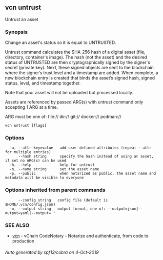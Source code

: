 ## vcn untrust

Untrust an asset

### Synopsis


Change an asset's status so it is equal to UNTRUSTED.

Untrust command calculates the SHA-256 hash of a digital asset 
(file, directory, container's image). 
The hash (not the asset) and the desired status of UNTRUSTED are then 
cryptographically signed by the signer's secret (private key). 
Next, these signed objects are sent to the blockchain where the signer’s
trust level and a timestamp are added. 
When complete, a new blockchain entry is created that binds the asset’s
signed hash, signed status, level, and timestamp together. 

Note that your asset will not be uploaded but processed locally.

Assets are referenced by passed ARG(s) with untrust command only accepting 
1 ARG at a time. 

ARG must be one of:
  <file>
  file://<file>
  dir://<directory>
  git://<repository>
  docker://<image>
  podman://<image>


```
vcn untrust [flags]
```

### Options

```
  -a, --attr key=value   add user defined attributes (repeat --attr for multiple entries)
      --hash string      specify the hash instead of using an asset, if set no ARG(s) can be used
  -h, --help             help for untrust
  -n, --name string      set the asset name
  -p, --public           when notarized as public, the asset name and metadata will be visible to everyone
```

### Options inherited from parent commands

```
      --config string   config file (default is $HOME/.vcn/config.json)
  -o, --output string   output format, one of: --output=json|--output=yaml|--output=''
```

### SEE ALSO

* [vcn](vcn.md)	 - vChain CodeNotary - Notarize and authenticate, from code to production

###### Auto generated by spf13/cobra on 4-Oct-2019

